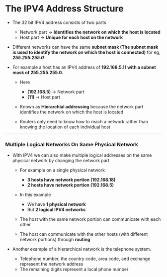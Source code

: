 # The IPV4 Address Structure

- The 32 bit IPV4 address consists of two parts
    - Network part -> **Identifies the network on which the host is located**
    - Host part -> **Unique for each host on the network**

- Different networks can have the same **subnet mask (The subnet mask is used to identify the network on which the host is connected)** for eg, ***255.255.255.0***

- For example a host has an IPV4 address of **192.168.5.11 with a subnet mask of 255.255.255.0.**
    - Here 
        - **(192.168.5)** -> Network part
        - **(11)** -> Host part

    - Known as **Hierarchial addressing** because the network part identifies the network on which the host is located
    - Routers only need to know how to reach a network rather than knowing the location of each individual host


---


### Multiple Logical Networks On Same Physical Network

- With IPV4 we can also make multiple logical addresses on the same physical network by changing the network part

    - For example on a single physical network
        - **3 hosts have network portion (192.168.18)**
        - **2 hosts have network portion (192.168.5)**

    - In this example
        - We have **1 physical network**
        - But **2 logical IPV4 networks**
    
    - The host with the same network portion can communicate with each other
    - The host can communicate with the other hosts (with different network portions) through **routing**


- Another example of a hierarchical network is the telephone system. 
    - Telephone number, the country code, area code, and exchange represent the network address
    - The remaining digits represent a local phone number